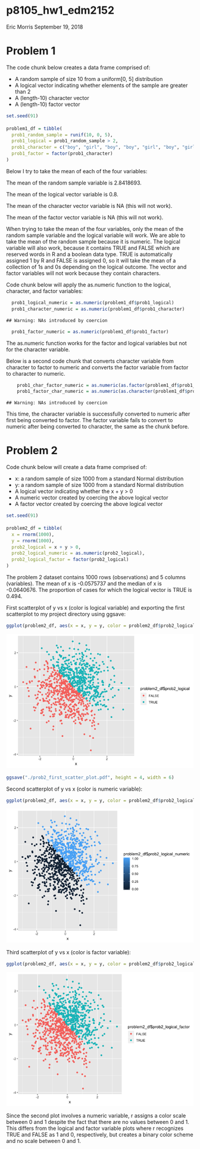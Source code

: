 p8105\_hw1\_edm2152
================
Eric Morris
September 19, 2018

Problem 1
=========

The code chunk below creates a data frame comprised of:

-   A random sample of size 10 from a uniform\[0, 5\] distribution
-   A logical vector indicating whether elements of the sample are greater than 2
-   A (length-10) character vector
-   A (length-10) factor vector

``` r
set.seed(91)

problem1_df = tibble(
  prob1_random_sample = runif(10, 0, 5),
  prob1_logical = prob1_random_sample > 2,
  prob1_character = c("boy", "girl", "boy", "boy", "girl", "boy", "girl", "boy", "girl", "boy"),
  prob1_factor = factor(prob1_character)
)
```

Below I try to take the mean of each of the four variables:

The mean of the random sample variable is 2.8418693.

The mean of the logical vector variable is 0.8.

The mean of the character vector variable is NA (this will not work).

The mean of the factor vector variable is NA (this will not work).

When trying to take the mean of the four variables, only the mean of the random sample variable and the logical variable will work. We are able to take the mean of the random sample because it is numeric. The logical variable will also work, because it contains TRUE and FALSE which are reserved words in R and a boolean data type. TRUE is automatically assigned 1 by R and FALSE is assigned 0, so it will take the mean of a collection of 1s and 0s depending on the logical outcome. The vector and factor variables will not work because they contain characters.

Code chunk below will apply the as.numeric function to the logical, character, and factor variables:

``` r
  prob1_logical_numeric = as.numeric(problem1_df$prob1_logical) 
  prob1_character_numeric = as.numeric(problem1_df$prob1_character)
```

    ## Warning: NAs introduced by coercion

``` r
  prob1_factor_numeric = as.numeric(problem1_df$prob1_factor)
```

The as.numeric function works for the factor and logical variables but not for the character variable.

Below is a second code chunk that converts character variable from character to factor to numeric and converts the factor variable from factor to character to numeric.

``` r
    prob1_char_factor_numeric = as.numeric(as.factor(problem1_df$prob1_character))
    prob1_factor_char_numeric = as.numeric(as.character(problem1_df$prob1_factor))
```

    ## Warning: NAs introduced by coercion

This time, the character variable is successfully converted to numeric after first being converted to factor. The factor variable fails to convert to numeric after being converted to character, the same as the chunk before.

Problem 2
=========

Code chunk below will create a data frame comprised of:

-   x: a random sample of size 1000 from a standard Normal distribution
-   y: a random sample of size 1000 from a standard Normal distribution
-   A logical vector indicating whether the x + y &gt; 0
-   A numeric vector created by coercing the above logical vector
-   A factor vector created by coercing the above logical vector

``` r
set.seed(91)

problem2_df = tibble(
  x = rnorm(1000),
  y = rnorm(1000),
  prob2_logical = x + y > 0,
  prob2_logical_numeric = as.numeric(prob2_logical),
  prob2_logical_factor = factor(prob2_logical)
)
```

The problem 2 dataset contains 1000 rows (observations) and 5 columns (variables). The mean of x is -0.0575737 and the median of x is -0.0640676. The proportion of cases for which the logical vector is TRUE is 0.494.

First scatterplot of y vs x (color is logical variable) and exporting the first scatterplot to my project directory using ggsave:

``` r
ggplot(problem2_df, aes(x = x, y = y, color = problem2_df$prob2_logical)) + geom_point()
```

![](p8105_hw1_edm2152_files/figure-markdown_github/unnamed-chunk-1-1.png)

``` r
ggsave("./prob2_first_scatter_plot.pdf", height = 4, width = 6)
```

Second scatterplot of y vs x (color is numeric variable):

``` r
ggplot(problem2_df, aes(x = x, y = y, color = problem2_df$prob2_logical_numeric)) + geom_point()
```

![](p8105_hw1_edm2152_files/figure-markdown_github/unnamed-chunk-2-1.png)

Third scatterplot of y vs x (color is factor variable):

``` r
ggplot(problem2_df, aes(x = x, y = y, color = problem2_df$prob2_logical_factor)) + geom_point()
```

![](p8105_hw1_edm2152_files/figure-markdown_github/unnamed-chunk-3-1.png)

Since the second plot involves a numeric variable, r assigns a color scale between 0 and 1 despite the fact that there are no values between 0 and 1. This differs from the logical and factor variable plots where r recognizes TRUE and FALSE as 1 and 0, respectively, but creates a binary color scheme and no scale between 0 and 1.
